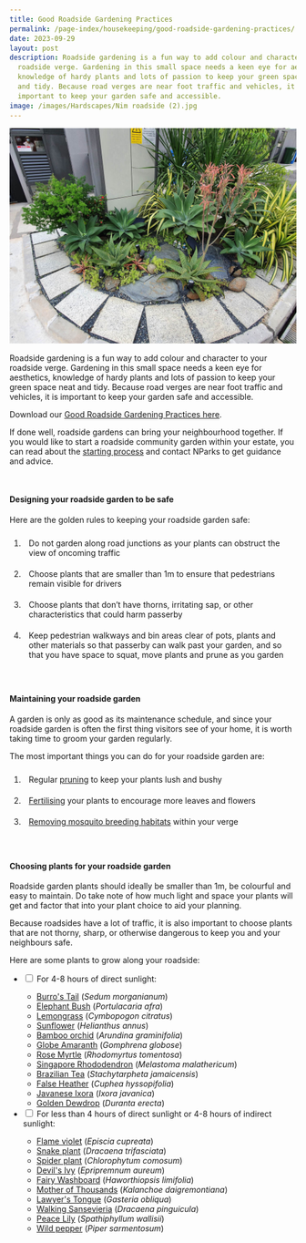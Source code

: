```yaml
---
title: Good Roadside Gardening Practices
permalink: /page-index/housekeeping/good-roadside-gardening-practices/
date: 2023-09-29
layout: post
description: Roadside gardening is a fun way to add colour and character to your
  roadside verge. Gardening in this small space needs a keen eye for aesthetics,
  knowledge of hardy plants and lots of passion to keep your green space neat
  and tidy. Because road verges are near foot traffic and vehicles, it is
  important to keep your garden safe and accessible.
image: /images/Hardscapes/Nim roadside (2).jpg
---
```

<style>
	ol li {
	 padding: 10px;
	}
</style>

<section>
	<img title="A roadside garden in a private estate. Photo by Jacqueline Chua." src="/images/Hardscapes/Nim%20roadside%20(2).jpg">
	<p>Roadside gardening is a fun way to add colour and character to your roadside verge. Gardening in this small space needs a keen eye for aesthetics, knowledge of hardy plants and lots of passion to keep your green space neat and tidy. Because road verges are near foot traffic and vehicles, it is important to keep your garden safe and accessible.</p>
<p>Download our <a href="/files/good%20roadside%20gardening%20practices.pdf">Good Roadside Gardening Practices here</a>.</p>
	<p>If done well, roadside gardens can bring your neighbourhood together. If you would like to start a roadside community garden within your estate, you can read about the <a href="/get-involved/community-gardens/#accordion3">starting process</a> and contact NParks to get guidance and advice.</p>
	<br>
</section>

<section>
	<h4>Designing your roadside garden to be safe</h4>
	<p>Here are the golden rules to keeping your roadside garden safe:</p>
	<ol>
		<li>Do not garden along road junctions as your plants can obstruct the view of oncoming traffic</li>
		<li>Choose plants that are smaller than 1m to ensure that pedestrians remain visible for drivers</li>
		<li>Choose plants that don’t have thorns, irritating sap, or other characteristics that could harm passerby</li>
		<li>Keep pedestrian walkways and bin areas clear of pots, plants and other materials so that passerby can walk past your garden, and so that you have space to squat, move plants and prune as you garden</li>
	</ol>
	<br>
</section>

<section>
	<h4>Maintaining your roadside garden</h4>
	<p>A garden is only as good as its maintenance schedule, and since your roadside garden is often the first thing visitors see of your home, it is worth taking time to groom your garden regularly.</p>
	<p>The most important things you can do for your roadside garden are:</p>
	<ol>
		<li>Regular <a href="/page-index/horticulture-techniques/pruning/">pruning</a> to keep your plants lush and bushy</li>
		<li><a href="/page-index/horticulture-techniques/fertilising/">Fertilising</a> your plants to encourage more leaves and flowers</li>
		<li><a href="/page-index/housekeeping/keeping-gardens-mosquito-free/">Removing mosquito breeding habitats</a> within your verge</li>
	<ol>
	<br>
</ol></ol></section>
	
<section>
	<h4>Choosing plants for your roadside garden</h4>
	<p>Roadside garden plants should ideally be smaller than 1m, be colourful and easy to maintain. Do take note of how much light and space your plants will get and factor that into your plant choice to aid your planning.</p>
	<p>Because roadsides have a lot of traffic, it is also important to choose plants that are not thorny, sharp, or otherwise dangerous to keep you and your neighbours safe.</p>
	<p>Here are some plants to grow along your roadside:</p>
	<ul class="jekyllcodex_accordion">
		<li><input type="checkbox" id="accordion1">
		<label for="accordion1">For 4-8 hours of direct sunlight:</label><div>
			<ul>
				<li><a href="/page-index/ornamental-plants/burros-tail">Burro's Tail</a> (<em>Sedum morganianum</em>)</li>
				<li><a href="/page-index/ornamental-plants/elephant-bush">Elephant Bush</a> (<em>Portulacaria afra</em>)</li>
				<li><a href="/page-index/edible-plants/lemongrass">Lemongrass</a> (<em>Cymbopogon citratus</em>)</li>
				<li><a href="/page-index/edible-plants/sunflower">Sunflower</a> (<em>Helianthus annus</em>)</li>
				<li><a href="/page-index/ornamental-plants/bamboo-orchid">Bamboo orchid</a> (<em>Arundina graminifolia</em>)</li>
				<li><a href="/page-index/ornamental-plants/globe-amaranth">Globe Amaranth</a> (<em>Gomphrena globose</em>)</li>
				<li><a href="/page-index/ornamental-plants/rose-myrtle">Rose Myrtle</a> (<em>Rhodomyrtus tomentosa</em>)</li>
				<li><a href="/page-index/ornamental-plants/singapore-rhododendron">Singapore Rhododendron</a> (<em>Melastoma malathericum</em>)</li>
				<li><a href="/page-index/ornamental-plants/brazilian-tea">Brazilian Tea</a> (<em>Stachytarpheta jamaicensis</em>)</li>
				<li><a href="/page-index/ornamental-plants/false-heather">False Heather</a> (<em>Cuphea hyssopifolia</em>)</li>
				<li><a href="/page-index/ornamental-plants/javanese-ixora">Javanese Ixora</a> (<em>Ixora javanica</em>)</li>
				<li><a href="/page-index/ornamental-plants/golden-dewdrop">Golden Dewdrop</a> (<em>Duranta erecta</em>)</li>
			</ul>
		</div></li>
		<li><input type="checkbox" id="accordion2">
		<label for="accordion2">For less than 4 hours of direct sunlight or 4-8 hours of indirect sunlight:</label><div>
			<ul>
				<li><a href="/page-index/ornamental-plants/flame-violet">Flame violet</a> (<em>Episcia cupreata</em>)</li>
				<li><a href="/page-index/ornamental-plants/snake-plant">Snake plant</a> (<em>Dracaena trifasciata</em>)</li>
				<li><a href="/page-index/ornamental-plants/spider-plant">Spider plant</a> (<em>Chlorophytum comosum</em>)</li>
				<li><a href="/page-index/ornamental-plants/devils-ivy">Devil's Ivy</a> (<em>Epripremnum aureum</em>)</li>
				<li><a href="/page-index/ornamental-plants/fairy-washboard">Fairy Washboard</a> (<em>Haworthiopsis limifolia</em>)</li>
				<li><a href="/page-index/ornamental-plants/mother-of-thousands">Mother of Thousands</a> (<em>Kalanchoe daigremontiana</em>)</li>
				<li><a href="/page-index/ornamental-plants/lawyers-tongue">Lawyer's Tongue</a> (<em>Gasteria obliqua</em>)</li>
				<li><a href="/page-index/ornamental-plants/walking-sansevieria">Walking Sansevieria</a> (<em>Dracaena pinguicula</em>)</li>
				<li><a href="/page-index/ornamental-plants/peace-lily">Peace Lily</a> (<em>Spathiphyllum wallisii</em>)</li>
				<li><a href="/page-index/edible-plants/wild-pepper">Wild pepper</a> (<em>Piper sarmentosum</em>)</li>
			</ul>
		</div></li>
	</ul>
	<br>
</section>